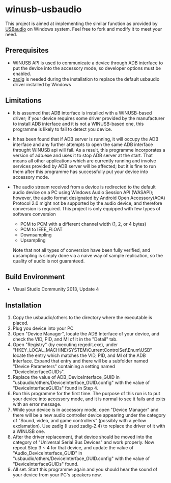 # winusb-usbaudio

This project is aimed at implementing the similar function as provided by [USBaudio](https://github.com/rom1v/usbaudio) on Windows system. Feel free to fork and modify it to meet your need.

## Prerequisites

* WINUSB API is used to communicate a device through ADB interface to put the device into the accessory mode, so developer options must be enabled.
* [zadig](https://zadig.akeo.ie/) is needed during the installation to replace the default usbaudio driver installed by Windows

## Limitations

* It is assumed that ADB interface is installed with a WINUSB-based driver; if your device requires some driver provided by the manufacturer to install ADB interface and it is not a WINUSB-based one, this programme is likely to fail to detect you device.
* It has been found that if ADB server is running, it will occupy the ADB interface and any further attempts to open the same ADB interface throught WINUSB api will fail. As a result, this programme incorporates a version of adb.exe and uses it to stop ADB server at the start. That means all other applications which are currently running and involve services provided by ADB server will be affected; but it is fine to run them after this programme has successfully put your device into accessory mode.
* The audio stream received from a device is redirected to the default audio device on a PC using Windows Audio Session API (WASAPI); however, the audio format designated by Android Open Accessory(AOA) Protocol 2.0 might not be supported by the audio device, and therefore conversion is required. This project is only equipped with few types of software conversion

   * PCM to PCM with a different channel width (1, 2, or 4 bytes)
   * PCM to IEEE_FLOAT
   * Downsampling
   * Upsampling
   
   Note that not all types of conversion have been fully verified, and upsampling is simply done via a naive way of sample replication, so the quality of audio is not guaranteed.

## Build Environment

* Visual Studio Community 2013, Update 4
   
## Installation

1. Copy the usbaudio/others to the directory where the executable is placed.
1. Plug you device into your PC
1. Open "Device Manager", locate the ADB Interface of your device, and check the VID, PID, and MI of it in the "Detail" tab.
1. Open "Registry" (by executing regedit.exe), under "HKEY_LOCAL_MACHINE\SYSTEM\CurrentControlSet\Enum\USB" locate the entry which matches the VID, PID, and MI of the ADB Interface. Expand that entry and there will be a subfolder named "Device Parameters" containing a setting named "DeviceInterfaceGUIDs".
1. Replace the value of ADB_DeviceInterface_GUID in "usbaudio/others/DeviceInterface_GUID.config" with the value of "DeviceInterfaceGUIDs" found in Step 4. 
1. Run this programme for the first time. The purpose of this run is to put your device into accessory mode, and it is normal to see it fails and exits with an error message.
1. While your device is in accessory mode, open "Device Manager" and there will be a new audio controller device appearing under the category of "Sound, video, and game controllers" (possibly with a yellow exclamation). Use zadig (I used zadig-2.4) to replace the driver of it with a WINUSB one.
1. After the driver replacement, that device should be moved into the category of "Universal Serial Bus Devices" and work properly. Now repeat Step 3 ~ 4 for that device, and update the value of "Audio_DeviceInterface_GUID" in "usbaudio/others/DeviceInterface_GUID.config" with the value of "DeviceInterfaceGUIDs" found.
1. All set. Start this programme again and you should hear the sound of your device from your PC's speakers now.

   
